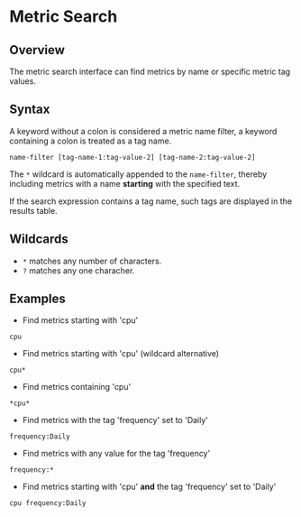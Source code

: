 # Metric Search

## Overview

The metric search interface can find metrics by name or specific metric tag values.

## Syntax

A keyword without a colon is considered a metric name filter, a keyword containing a colon is treated as a tag name.

```ls
name-filter [tag-name-1:tag-value-2] [tag-name-2:tag-value-2]
```

The `*` wildcard is automatically appended to the `name-filter`, thereby including metrics with a name **starting** with the specified text.

If the search expression contains a tag name, such tags are displayed in the results table.


## Wildcards

* `*` matches any number of characters.
* `?` matches any one characher.

## Examples

* Find metrics starting with 'cpu'

```ls
cpu
```

* Find metrics starting with 'cpu' (wildcard alternative)

```ls
cpu*
```

* Find metrics containing 'cpu'

```ls
*cpu*
```

* Find metrics with the tag 'frequency' set to 'Daily'


```ls
frequency:Daily
```

* Find metrics with any value for the tag 'frequency'


```ls
frequency:*
```

* Find metrics starting with 'cpu' **and** the tag 'frequency' set to 'Daily'


```ls
cpu frequency:Daily
```
